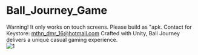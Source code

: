 # Ball_Journey_Game
Warning! It only works on touch screens. Please build as "apk. Contact for Keystore: mthn_dmr_16@hotmail.com
Crafted with Unity, Ball Journey delivers a unique casual gaming experience.    
![1](https://github.com/Mthndmr16/Ball_Journey_Game/assets/93436285/4c2ab63a-34d8-4aa4-81a4-aa2d30195302)
